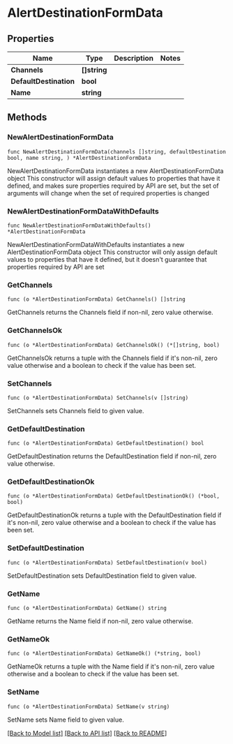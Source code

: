 # AlertDestinationFormData

## Properties

Name | Type | Description | Notes
------------ | ------------- | ------------- | -------------
**Channels** | **[]string** |  | 
**DefaultDestination** | **bool** |  | 
**Name** | **string** |  | 

## Methods

### NewAlertDestinationFormData

`func NewAlertDestinationFormData(channels []string, defaultDestination bool, name string, ) *AlertDestinationFormData`

NewAlertDestinationFormData instantiates a new AlertDestinationFormData object
This constructor will assign default values to properties that have it defined,
and makes sure properties required by API are set, but the set of arguments
will change when the set of required properties is changed

### NewAlertDestinationFormDataWithDefaults

`func NewAlertDestinationFormDataWithDefaults() *AlertDestinationFormData`

NewAlertDestinationFormDataWithDefaults instantiates a new AlertDestinationFormData object
This constructor will only assign default values to properties that have it defined,
but it doesn't guarantee that properties required by API are set

### GetChannels

`func (o *AlertDestinationFormData) GetChannels() []string`

GetChannels returns the Channels field if non-nil, zero value otherwise.

### GetChannelsOk

`func (o *AlertDestinationFormData) GetChannelsOk() (*[]string, bool)`

GetChannelsOk returns a tuple with the Channels field if it's non-nil, zero value otherwise
and a boolean to check if the value has been set.

### SetChannels

`func (o *AlertDestinationFormData) SetChannels(v []string)`

SetChannels sets Channels field to given value.


### GetDefaultDestination

`func (o *AlertDestinationFormData) GetDefaultDestination() bool`

GetDefaultDestination returns the DefaultDestination field if non-nil, zero value otherwise.

### GetDefaultDestinationOk

`func (o *AlertDestinationFormData) GetDefaultDestinationOk() (*bool, bool)`

GetDefaultDestinationOk returns a tuple with the DefaultDestination field if it's non-nil, zero value otherwise
and a boolean to check if the value has been set.

### SetDefaultDestination

`func (o *AlertDestinationFormData) SetDefaultDestination(v bool)`

SetDefaultDestination sets DefaultDestination field to given value.


### GetName

`func (o *AlertDestinationFormData) GetName() string`

GetName returns the Name field if non-nil, zero value otherwise.

### GetNameOk

`func (o *AlertDestinationFormData) GetNameOk() (*string, bool)`

GetNameOk returns a tuple with the Name field if it's non-nil, zero value otherwise
and a boolean to check if the value has been set.

### SetName

`func (o *AlertDestinationFormData) SetName(v string)`

SetName sets Name field to given value.



[[Back to Model list]](../README.md#documentation-for-models) [[Back to API list]](../README.md#documentation-for-api-endpoints) [[Back to README]](../README.md)


